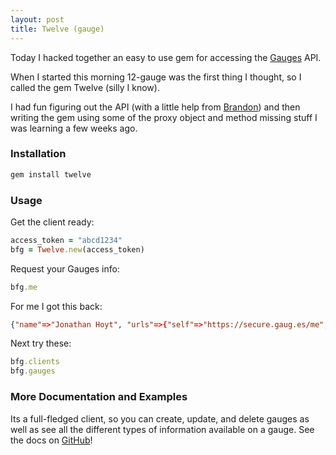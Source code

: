```yaml
---
layout: post
title: Twelve (gauge)
---
```


Today I hacked together an easy to use gem for accessing the
[Gauges](http://get.gaug.es) API.

When I started this morning 12-gauge was the first thing I thought, so I
called the gem Twelve (silly I know).

I had fun figuring out the <span class="caps">API</span> (with a little
help from [Brandon](http://twitter.com/bkeepers)) and then writing the
gem using some of the proxy object and method missing stuff I was
learning a few weeks ago.

### Installation

```bash
gem install twelve
```

### Usage

Get the client ready:

```ruby
access_token = "abcd1234"
bfg = Twelve.new(access_token)
```

Request your Gauges info:

```ruby
bfg.me
```

For me I got this back:

```json
{"name"=>"Jonathan Hoyt", "urls"=>{"self"=>"https://secure.gaug.es/me", "gauges"=>"https://secure.gaug.es/gauges", "clients"=>"https://secure.gaug.es/clients"}, "id"=>"...", "last_name"=>"Hoyt", "first_name"=>"Jonathan", "email"=>"jonmagic@gmail.com"}
```

Next try these:

```ruby
bfg.clients
bfg.gauges
```

### More Documentation and Examples

Its a full-fledged client, so you can create, update, and delete gauges
as well as see all the different types of information available on a
gauge. See the docs on [GitHub](https://github.com/jonmagic/twelve)!
